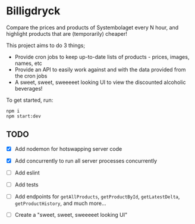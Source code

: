 # Billigdryck

Compare the prices and products of Systembolaget every N hour, and highlight products that are (temporarily) cheaper!

This project aims to do 3 things;

* Provide cron jobs to keep up-to-date lists of products - prices, images, names, etc
* Provide an API to easily work against and with the data provided from the cron jobs
* A sweet, sweet, sweeeeet looking UI to view the discounted alcoholic beverages!

To get started, run:

```console
npm i
npm start:dev
````

## TODO
- [x] Add nodemon for hotswapping server code
- [x] Add concurrently to run all server processes concurrently

- [ ] Add eslint
- [ ] Add tests
- [ ] Add endpoints for `getAllProducts`, `getProductById`, `getLatestDelta`, `getProductHistory`, and much more...
- [ ] Create a "sweet, sweet, sweeeeet looking UI"